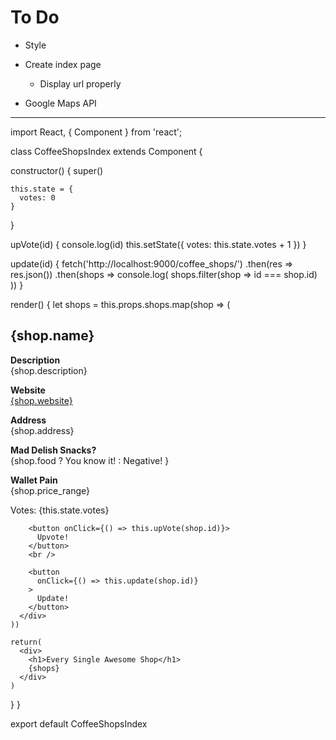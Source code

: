 # To Do
- Style

- Create index page
  - Display url properly


- Google Maps API

---

import React, { Component } from 'react';


class CoffeeShopsIndex extends Component {

  constructor() {
    super()

    this.state = {
      votes: 0
    }
  }

  upVote(id) {
    console.log(id)
    this.setState({
    votes: this.state.votes + 1
    })
  }

  update(id) {
    fetch('http://localhost:9000/coffee_shops/')
        .then(res => res.json())
        .then(shops => console.log(
          shops.filter(shop => id === shop.id)
        ))
  }

  render() {
    let shops = this.props.shops.map(shop => (
      <div id={shop.id}>
        <h2>{shop.name}</h2>
        <p>
          <strong>Description</strong><br />
          {shop.description}
        </p>
        <p>
          <strong>Website</strong><br />
          <a href={shop.website}>{shop.website}</a>
        </p>
        <p>
          <strong>Address</strong><br />
          {shop.address}
        </p>
        <p>
          <strong>Mad Delish Snacks?</strong><br />
          {shop.food
            ? <span>You know it!</span>
            : <span>Negative!</span>
          }
        </p>
        <p>
          <strong>Wallet Pain</strong><br />
          {shop.price_range}
        </p>
        <p>
          Votes: {this.state.votes}
        </p>

        <button onClick={() => this.upVote(shop.id)}>
          Upvote!
        </button>
        <br />

        <button
          onClick={() => this.update(shop.id)}
        >
          Update!
        </button>
      </div>
    ))

    return(
      <div>
        <h1>Every Single Awesome Shop</h1>
        {shops}
      </div>
    )
  }
}

export default CoffeeShopsIndex

